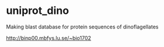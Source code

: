 # uniprot_dino

Making blast database for protein sequences of dinoflagellates

http://binp00.mbfys.lu.se/~bio1702
